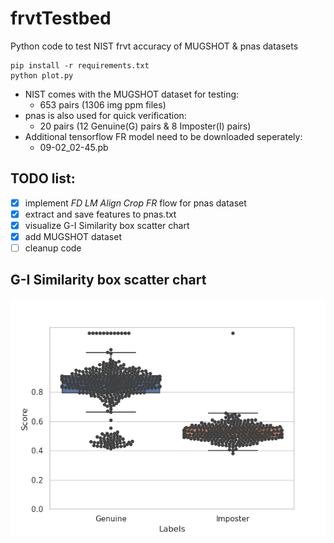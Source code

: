 # frvtTestbed
Python code to test NIST frvt accuracy of MUGSHOT &amp; pnas datasets

```
pip install -r requirements.txt
python plot.py
```

* NIST comes with the MUGSHOT dataset for testing:
  * 653 pairs (1306 img ppm files)
* pnas is also used for quick verification:
  * 20 pairs (12 Genuine(G) pairs & 8 Imposter(I) pairs)
* Additional tensorflow FR model need to be downloaded seperately:
  * 09-02_02-45.pb

## TODO list:
- [x] implement *FD* *LM* *Align* *Crop* *FR* flow for pnas dataset
- [X] extract and save features to pnas.txt
- [X] visualize G-I Similarity box scatter chart
- [X] add MUGSHOT dataset
- [ ] cleanup code

## G-I Similarity box scatter chart
![Alt text](GIboxPlot.png?raw=true "Title")

